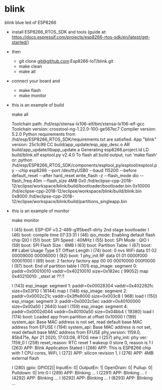 # blink
blink blue led of ESP8266

* install ESP8266_RTOS_SDK and tools (guide at: https://docs.espressif.com/projects/esp8266-rtos-sdk/en/latest/get-started/)
* then

  - git clone git@github.com:Esp8266-IoT/blink.git
  - make clean
  - make all
  
* connect your board and
  - make flash
  - make monitor

* this is an example of build

    make all
    
    Toolchain path: /hd/esp/xtensa-lx106-elf/bin/xtensa-lx106-elf-gcc
    Toolchain version: crosstool-ng-1.22.0-100-ge567ec7
    Compiler version: 5.2.0
    Python requirements from /hd/esp/ESP8266_RTOS_SDK/requirements.txt are satisfied.
    App "blink" version: 25c1c99
    CC build/app_update/esp_app_desc.o
    AR build/app_update/libapp_update.a
    Generating esp8266.project.ld
    LD build/blink.elf
    esptool.py v2.4.0
    To flash all build output, run 'make flash' or:
    python /hd/esp/ESP8266_RTOS_SDK/components/esptool_py/esptool/esptool.py --chip esp8266 --port /dev/ttyUSB0 --baud 115200 --before default_reset --after hard_reset write_flash -z --flash_mode dio --flash_freq 40m --flash_size 4MB 0x0 /hd/eclipse-cpp-2018-12/eclipse/workspace/blink/build/bootloader/bootloader.bin 0x10000 /hd/eclipse-cpp-2018-12/eclipse/workspace/blink/build/blink.bin 0x8000 /hd/eclipse-cpp-2018-12/eclipse/workspace/blink/build/partitions_singleapp.bin

* this is an example of monitor

    make monitor

    I (45) boot: ESP-IDF v3.2-489-g1f5bed1-dirty 2nd stage bootloader
    I (46) boot: compile time 07:33:31
    I (46) qio_mode: Enabling default flash chip QIO
    I (51) boot: SPI Speed      : 40MHz
    I (55) boot: SPI Mode       : QIO
    I (59) boot: SPI Flash Size : 4MB
    I (63) boot: Partition Table:
    I (67) boot: ## Label            Usage          Type ST Offset   Length
    I (74) boot:  0 nvs              WiFi data        01 02 00009000 00006000
    I (82) boot:  1 phy_init         RF data          01 01 0000f000 00001000
    I (89) boot:  2 factory          factory app      00 00 00010000 000f0000
    I (97) boot: End of partition table
    I (101) esp_image: segment 0: paddr=0x00010010 vaddr=0x40210010 size=0x182ec ( 99052) map
    0x40210010: _stext at ??:?

    I (143) esp_image: segment 1: paddr=0x00028304 vaddr=0x402282fc size=0x03f10 ( 16144) map
    I (148) esp_image: segment 2: paddr=0x0002c21c vaddr=0x3ffe8000 size=0x003c8 (   968) load
    I (150) esp_image: segment 3: paddr=0x0002c5ec vaddr=0x40100000 size=0x00a50 (  2640) load
    I (159) esp_image: segment 4: paddr=0x0002d044 vaddr=0x40100a50 size=0x04bb4 ( 19380) load
    I (174) boot: Loaded app from partition at offset 0x10000
    I (189) system_api: Base MAC address is not set, read default base MAC address from EFUSE
    I (194) system_api: Base MAC address is not set, read default base MAC address from EFUSE
    phy_version: 1159.0, 85b471e, Apr 21 2020, 17:03:08, RTOS new
    I (257) phy_init: phy ver: 1159_0
    I (259) reset_reason: RTC reset 1 wakeup 0 store 0, reason is 1
    I (263) APP: Blink Application Stated
    I (266) APP: This is ESP8266 chip with 1 CPU cores, WiFi,
    I (272) APP: silicon revision 1, 
    I (276) APP: 4MB external flash

    I (280) gpio: GPIO[2]| InputEn: 0| OutputEn: 1| OpenDrain: 0| Pullup: 0| Pulldown: 0| Intr:0 
    I (289) APP: Blinking ...
    I (2291) APP: Blinking ...
    I (4292) APP: Blinking ...
    I (6292) APP: Blinking ...
    I (8293) APP: Blinking ...
